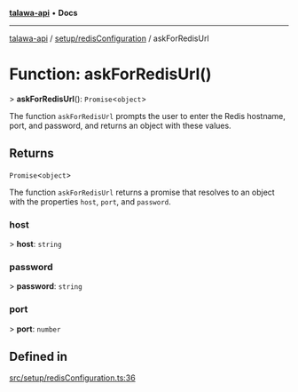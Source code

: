 [**talawa-api**](../../../README.md) • **Docs**

***

[talawa-api](../../../modules.md) / [setup/redisConfiguration](../README.md) / askForRedisUrl

# Function: askForRedisUrl()

\> **askForRedisUrl**(): `Promise`\<`object`\>

The function `askForRedisUrl` prompts the user to enter the Redis hostname, port, and password, and
returns an object with these values.

## Returns

`Promise`\<`object`\>

The function `askForRedisUrl` returns a promise that resolves to an object with the
properties `host`, `port`, and `password`.

### host

\> **host**: `string`

### password

\> **password**: `string`

### port

\> **port**: `number`

## Defined in

[src/setup/redisConfiguration.ts:36](https://github.com/PalisadoesFoundation/talawa-api/blob/4a88fe62b20ebda9653c55ae8d39d6c6fac8831f/src/setup/redisConfiguration.ts#L36)
